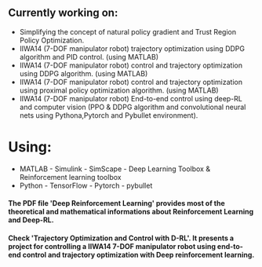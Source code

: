 ## Currently working on: 
 - Simplifying the concept of natural policy gradient and Trust Region Policy Optimization.
 - IIWA14 (7-DOF manipulator robot) trajectory optimization using DDPG algorithm and PID control. (using MATLAB)
 - IIWA14 (7-DOF manipulator robot) control and trajectory optimization using DDPG algorithm. (using MATLAB)
 - IIWA14 (7-DOF manipulator robot) control and trajectory optimization using proximal policy optimization algorithm. (using MATLAB) 
 - IIWA14 (7-DOF manipulator robot) End-to-end control using deep-RL and computer vision (PPO & DDPG algorithm and convolutional neural nets using Pythona,Pytorch and Pybullet environment).
 # Using:
 - MATLAB - Simulink - SimScape - Deep Learning Toolbox & Reinforcement learning toolbox
 - Python - TensorFlow - Pytorch - pybullet



#### The PDF file 'Deep Reinforcement Learning' provides most of the theoretical and mathematical informations about Reinforcement Learning and Deep-RL.
#### Check 'Trajectory Optimization and Control with D-RL'. It presents a project for controlling a IIWA14 7-DOF manipulator robot using end-to-end control and trajectory optimization with Deep reinforcement learning.
